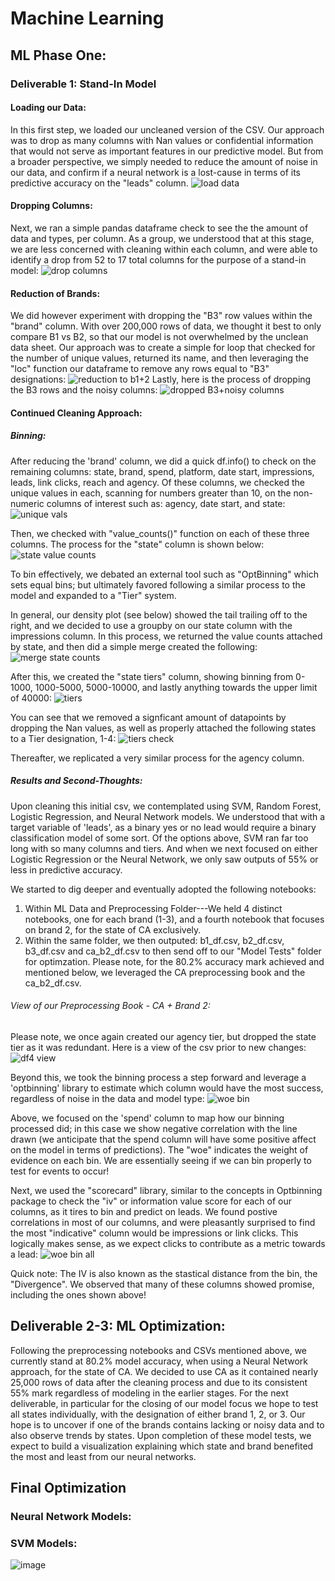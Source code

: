 # Machine Learning
## ML Phase One:
### Deliverable 1: Stand-In Model
#### Loading our Data:
In this first step, we loaded our uncleaned version of the CSV. Our approach was to drop as many columns with Nan values or confidential information that would not serve as important features in our predictive model. 
But from a broader perspective, we simply needed to reduce the amount of noise in our data, and confirm if a neural network is a lost-cause in terms of its predictive accuracy on the "leads" column. 
![load data](https://user-images.githubusercontent.com/102266450/185756802-4194f18d-8bde-417b-b0d8-b0fe04c3a626.gif)
#### Dropping Columns:
Next, we ran a simple pandas dataframe check to see the the amount of data and types, per column. As a group, we understood that at this stage, we are less concerned with cleaning within each column, and were able to identify a drop from 52 to 17 total columns for the purpose of a stand-in model: 
![drop columns](https://user-images.githubusercontent.com/102266450/185756942-f277d817-10ee-4327-b05f-2d1c7f1096b7.gif)
#### Reduction of Brands: 
We did however experiment with dropping the "B3" row values within the "brand" column. With over 200,000 rows of data, we thought it best to only compare B1 vs B2, so that our model is not overwhelmed by the unclean data sheet. 
Our approach was to create a simple for loop that checked for the number of unique values, returned its name, and then leveraging the "loc" function our dataframe to remove any rows equal to "B3" designations: 
![reduction to b1+2](https://user-images.githubusercontent.com/102266450/185757049-841728b9-5fdd-4bbe-8b83-c7fec4dbad69.gif)
Lastly, here is the process of dropping the B3 rows and the noisy columns: 
![dropped B3+noisy columns](https://user-images.githubusercontent.com/102266450/185757090-08b241da-24f6-4d9c-b77f-868f78a328dd.gif)

#### Continued Cleaning Approach:
##### Binning: 
After reducing the 'brand' column, we did a quick df.info() to check on the remaining columns: state, brand, spend, platform, date start, impressions, leads, link clicks, reach and agency. 
Of these columns, we checked the unique values in each, scanning for numbers greater than 10, on the non-numeric columns of interest such as: agency, date start, and state: 
![unique vals](https://user-images.githubusercontent.com/102266450/187090865-8c34a305-e8c4-4267-b195-113910cbf1d0.gif)

Then, we checked with "value_counts()" function on each of these three columns. The process for the "state" column is shown below: 
![state value counts](https://user-images.githubusercontent.com/102266450/187090872-e22e6def-c8f3-412b-a5c3-ac8b51aae1fc.gif)

To bin effectively, we debated an external tool such as "OptBinning" which sets equal bins; but ultimately favored following a similar process to the model and expanded to a "Tier" system.

In general, our density plot (see below) showed the tail trailing off to the right, and we decided to use a groupby on our state column with the impressions column. In this process, we returned the value counts attached by state, and then did a simple merge created the following: 
![merge state counts](https://user-images.githubusercontent.com/102266450/187090886-bc0f31cd-78af-4957-908c-4dd29806e220.gif)

After this, we created the "state tiers" column, showing binning from 0-1000, 1000-5000, 5000-10000, and lastly anything towards the upper limit of 40000: 
![tiers](https://user-images.githubusercontent.com/102266450/187090894-d09ffc7a-8f18-40d6-a09e-ed0137af429b.gif)

You can see that we removed a signficant amount of datapoints by dropping the Nan values, as well as properly attached the following states to a Tier designation, 1-4: 
![tiers check](https://user-images.githubusercontent.com/102266450/187090908-02a5b87c-6fc9-46de-84ec-c47d39057bab.gif)

Thereafter, we replicated a very similar process for the agency column. 

##### Results and Second-Thoughts: 
Upon cleaning this initial csv, we contemplated using SVM, Random Forest, Logistic Regression, and Neural Network models. 
We understood that with a target variable of 'leads', as a binary yes or no lead would require a binary classification model of some sort. 
Of the options above, SVM ran far too long with so many columns and tiers. And when we next focused on either Logistic Regression or the Neural Network, we only saw outputs of 55% or less in predictive accuracy. 

We started to dig deeper and eventually adopted the following notebooks: 
1. Within ML Data and Preprocessing Folder---We held 4 distinct notebooks, one for each brand (1-3), and a fourth notebook that focuses on brand 2, for the state of CA exclusively. 
2. Within the same folder, we then outputed: b1_df.csv, b2_df.csv, b3_df.csv and ca_b2_df.csv to then send off to our "Model Tests" folder for optimzation. Please note, for the 80.2% accuracy mark achieved and mentioned below, we leveraged the CA preprocessing book and the ca_b2_df.csv. 

###### View of our Preprocessing Book - CA + Brand 2: 
Please note, we once again created our agency tier, but dropped the state tier as it was redundant. 
Here is a view of the csv prior to new changes: 
![df4 view](https://user-images.githubusercontent.com/102266450/188338301-4e57369f-8f6f-4588-9122-8e6c586ed18a.gif)

Beyond this, we took the binning process a step forward and leverage a 'optbinning' library to estimate which column would have the most success, regardless of noise in the data and model type: 
![woe bin](https://user-images.githubusercontent.com/102266450/188338306-e13327f4-99f5-44fa-903f-9c39cf18bb8d.gif)

Above, we focused on the 'spend' column to map how our binning processed did; in this case we show negative correlation with the line drawn (we anticipate that the spend column will have some positive affect on the model in terms of predictions). The "woe" indicates the weight of evidence on each bin. We are essentially seeing if we can bin properly to test for events to occur!

Next, we used the "scorecard" library, similar to the concepts in Optbinning package to check the "iv" or information value score for each of our columns, as it tires to bin and predict on leads. We found postive correlations in most of our columns, and were pleasantly surprised to find the most "indicative" column would be impressions or link clicks. 
This logically makes sense, as we expect clicks to contribute as a metric towards a lead: 
![woe bin all](https://user-images.githubusercontent.com/102266450/188338313-1b22e73e-cd13-4e7c-be0c-29e0d9a4226c.gif)

Quick note: The IV is also known as the stastical distance from the bin, the "Divergence". 
We observed that many of these columns showed promise, including the ones shown above! 

## Deliverable 2-3: ML Optimization: 
Following the preprocessing notebooks and CSVs mentioned above, we currently stand at 80.2% model accuracy, when using a Neural Network approach, for the state of CA. 
We decided to use CA as it contained nearly 25,000 rows of data after the cleaning process and due to its consistent 55% mark regardless of modeling in the earlier stages. 
For the next deliverable, in particular for the closing of our model focus we hope to test all states individually, with the designation of either brand 1, 2, or 3. 
Our hope is to uncover if one of the brands contains lacking or noisy data and to also observe trends by states. Upon completion of these model tests, we expect to build a visualization explaining which state and brand benefited the most and least from our neural networks. 

## Final Optimization
### Neural Network Models: 
### SVM Models: 
![image](https://user-images.githubusercontent.com/102266450/189461068-c534888d-1d63-4f0e-8d89-18f9dfb01b8a.png)

